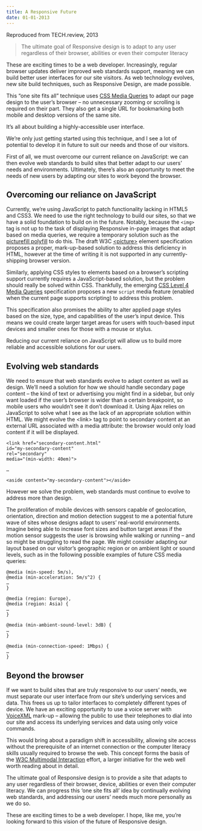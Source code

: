 ```yaml
---
title: A Responsive Future
date: 01-01-2013
---
```


Reproduced from TECH.review, 2013

> The ultimate goal of Responsive design is to adapt to any user regardless of their browser, abilities or even their computer literacy
    
These are exciting times to be a web developer. Increasingly, regular browser updates deliver improved web standards support, meaning we can build better user interfaces for our site visitors. As web technology evolves, new site build techniques, such as Responsive Design, are made possible.

This “one site fits all” technique uses [CSS Media Queries](https://web.archive.org/web/20141127164208/http://www.w3.org/TR/css3-mediaqueries/) to adapt our page design to the user’s browser – no unnecessary zooming or scrolling is required on their part. They also get a single URL for bookmarking both mobile and desktop versions of the same site.

It’s all about building a highly-accessible user interface.

We’re only just getting started using this technique, and I see a lot of potential to develop it in future to suit our needs and those of our visitors.

First of all, we must overcome our current reliance on JavaScript: we can then evolve web standards to build sites that better adapt to our users’ needs and environments. Ultimately, there’s also an opportunity to meet the needs of new users by adapting our sites to work beyond the browser.

## Overcoming our reliance on JavaScript

Currently, we’re using JavaScript to patch functionality lacking in HTML5 and CSS3. We need to use the right technology to build our sites, so that we have a solid foundation to build on in the future. Notably, because the <code>&lt;img&gt;</code> tag is not up to the task of displaying Responsive in-page images that adapt based on media queries, we require a temporary solution such as the [picturefill polyfill](https://web.archive.org/web/20141127164208/https://github.com/scottjehl/picturefill) to do this. The draft W3C [&lt;picture&gt;](https://web.archive.org/web/20141127164208/http://www.w3.org/TR/html-picture-element/) element specification proposes a proper, mark-up-based solution to address this deficiency in HTML, however at the time of writing it is not supported in any currently-shipping browser version.
                
Similarly, applying CSS styles to elements based on a browser’s scripting support currently requires a JavaScript-based solution, but the problem should really be solved within CSS. Thankfully, the emerging [CSS Level 4 Media Queries](https://web.archive.org/web/20141127164208/http://dev.w3.org/csswg/mediaqueries4/) specification proposes a new `script` media feature (enabled when the current page supports scripting) to address this problem.

This specification also promises the ability to alter applied page styles based on the size, type, and capabilities of the user’s input device. This means we could create larger target areas for users with touch-based input devices and smaller ones for those with a mouse or stylus.

Reducing our current reliance on JavaScript will allow us to build more reliable and accessible solutions for our users.

## Evolving web standards

We need to ensure that web standards evolve to adapt content as well as design. We’ll need a solution for how we should handle secondary page content – the kind of text or advertising you might find in a sidebar, but only want loaded if the user’s browser is wider than a certain breakpoint, so mobile users who wouldn’t see it don’t download it. Using Ajax relies on JavaScript to solve what I see as the lack of an appropriate solution within HTML. We might evolve the &lt;link&gt; tag to point to secondary content at an external URL associated with a media attribute: the browser would only load content if it will be displayed.

<pre><code class="language-xml"><span class="tag">&lt;<span class="title">link</span> <span class="attribute">href</span>=<span class="value">"secondary-content.html"</span>
<span class="attribute">id</span>=<span class="value">"my-secondary-content"</span>
<span class="attribute">rel</span>=<span class="value">"secondary"</span>
<span class="attribute">media</span>=<span class="value">"(min-width: 40em)"</span>&gt;</span>

…

<span class="tag">&lt;<span class="title">aside</span> <span class="attribute">content</span>=<span class="value">"my-secondary-content"</span>&gt;</span><span class="tag">&lt;/<span class="title">aside</span>&gt;</span></code></pre>
        
However we solve the problem, web standards must continue to evolve to address more than design.

The proliferation of mobile devices with sensors capable of geolocation, orientation, direction and motion detection suggest to me a potential future wave of sites whose designs adapt to users’ real-world environments. Imagine being able to increase font sizes and button target areas if the motion sensor suggests the user is browsing while walking or running – and so might be struggling to read the page. We might consider adapting our layout based on our visitor’s geographic region or on ambient light or sound levels, such as in the following possible examples of future CSS media queries:

<pre><code class="language-css"><span class="at_rule">@<span class="keyword">media</span> (min-speed: <span class="number">5</span>m/s),
@media (min-acceleration: <span class="number">5</span>m/s^<span class="number">2</span>) </span>{
…
}

<span class="at_rule">@<span class="keyword">media</span> (region: Europe),
@media (region: Asia) </span>{
…
}

<span class="at_rule">@<span class="keyword">media</span> (min-ambient-sound-level: <span class="number">3</span>dB) </span>{
…
}

<span class="at_rule">@<span class="keyword">media</span> (min-connection-speed: <span class="number">1</span>Mbps) </span>{
…
}</code></pre>

## Beyond the browser

If we want to build sites that are truly responsive to our users’ needs, we must separate our user interface from our site’s underlying services and data. This frees us up to tailor interfaces to completely different types of device. We have an exciting opportunity to use a voice server with [VoiceXML](https://web.archive.org/web/20141127164208/http://en.wikipedia.org/wiki/VoiceXML) mark-up – allowing the public to use their telephones to dial into our site and access its underlying services and data using only voice commands.

This would bring about a paradigm shift in accessibility, allowing site access without the prerequisite of an internet connection or the computer literacy skills usually required to browse the web. This concept forms the basis of the [W3C Multimodal Interaction](https://web.archive.org/web/20141127164208/http://www.w3.org/2002/mmi/) effort, a larger initiative for the web well worth reading about in detail.

The ultimate goal of Responsive design is to provide a site that adapts to any user regardless of their browser, device, abilities or even their computer literacy. We can progress this ‘one site fits all’ idea by continually evolving web standards, and addressing our users’ needs much more personally as we do so.

These are exciting times to be a web developer. I hope, like me, you’re looking forward to this vision of the future of Responsive design.